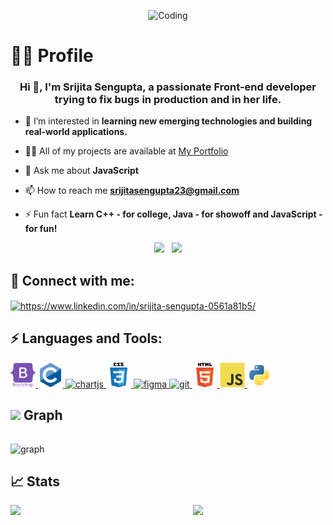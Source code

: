 <p align="center" width="100%">
  <img alt="Coding" width="300" src="https://cdn.dribbble.com/users/2646423/screenshots/5507196/computer.gif">
</p>
<h1> 👨‍💻 Profile </h1>

<h3 align="center">Hi 👋, I'm Srijita Sengupta, a passionate Front-end developer trying to fix bugs in production and in her life.</h3>



- 👀 I’m interested in **learning new emerging technologies and building real-world applications.**

- 👨‍💻 All of my projects are available at [My Portfolio](https://srijitasenguptaportfolio.netlify.app/)

- 💬 Ask me about **JavaScript**

- 📫 How to reach me **srijitasengupta23@gmail.com**

- ⚡ Fun fact **Learn C++ - for college, Java - for showoff and JavaScript - for fun!**

<p align="center">   
    <img src="https://komarev.com/ghpvc/?username=srijit-ops"> &nbsp; 
    <img src="https://badges.pufler.dev/repos/srijit-ops?style=flat-square&color=black&logo=github"/>
</p>

## 🤝 Connect with me:
<p align="left">
<a href="https://linkedin.com/in/https://www.linkedin.com/in/srijita-sengupta-0561a81b5/" target="blank"><img align="center" src="https://raw.githubusercontent.com/rahuldkjain/github-profile-readme-generator/master/src/images/icons/Social/linked-in-alt.svg" alt="https://www.linkedin.com/in/srijita-sengupta-0561a81b5/" height="30" width="40" /></a>
</p>

## ⚡ Languages and Tools:
<p align="left"> <a href="https://getbootstrap.com" target="_blank" rel="noreferrer"> <img src="https://raw.githubusercontent.com/devicons/devicon/master/icons/bootstrap/bootstrap-plain-wordmark.svg" alt="bootstrap" width="40" height="40"/> </a> <a href="https://www.cprogramming.com/" target="_blank" rel="noreferrer"> <img src="https://raw.githubusercontent.com/devicons/devicon/master/icons/c/c-original.svg" alt="c" width="40" height="40"/> </a> <a href="https://www.chartjs.org" target="_blank" rel="noreferrer"> <img src="https://www.chartjs.org/media/logo-title.svg" alt="chartjs" width="40" height="40"/> </a> <a href="https://www.w3schools.com/css/" target="_blank" rel="noreferrer"> <img src="https://raw.githubusercontent.com/devicons/devicon/master/icons/css3/css3-original-wordmark.svg" alt="css3" width="40" height="40"/> </a> <a href="https://www.figma.com/" target="_blank" rel="noreferrer"> <img src="https://www.vectorlogo.zone/logos/figma/figma-icon.svg" alt="figma" width="40" height="40"/> </a> <a href="https://git-scm.com/" target="_blank" rel="noreferrer"> <img src="https://www.vectorlogo.zone/logos/git-scm/git-scm-icon.svg" alt="git" width="40" height="40"/> </a> <a href="https://www.w3.org/html/" target="_blank" rel="noreferrer"> <img src="https://raw.githubusercontent.com/devicons/devicon/master/icons/html5/html5-original-wordmark.svg" alt="html5" width="40" height="40"/> </a> <a href="https://developer.mozilla.org/en-US/docs/Web/JavaScript" target="_blank" rel="noreferrer"> <img src="https://raw.githubusercontent.com/devicons/devicon/master/icons/javascript/javascript-original.svg" alt="javascript" width="40" height="40"/> </a> <a href="https://www.python.org" target="_blank" rel="noreferrer"> <img src="https://raw.githubusercontent.com/devicons/devicon/master/icons/python/python-original.svg" alt="python" width="40" height="40"/> </a> </p>

## <img src="https://media.giphy.com/media/iY8CRBdQXODJSCERIr/giphy.gif" width="30px"> Graph
<img style="margin-top:15px" src="https://activity-graph.herokuapp.com/graph?username=srijit-ops&theme=rogue" alt="graph"/>

## 📈 Stats
<a href="#">
  <img align="left" src="https://github-readme-stats.vercel.app/api?username=srijit-ops&show_icons=true&count_private=true&theme=github_dark&bg_color=00000000&border_radius=6px&border_color=30363d" width="50.5%" />
</a>
<a href="#" >
  <img align="right" src="https://github-readme-stats.vercel.app/api/top-langs/?username=srijit-ops&count_private=true&theme=github_dark&layout=compact&bg_color=00000000&border_radius=6px&border_color=30363d" width="42%" />
</a>
<br/>
<br/>



